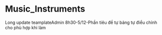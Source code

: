 # Music_Instruments
Long update teamplateAdmin 8h30-5/12-Phần tiêu đề tự bảng tự điểu chỉnh cho phù hợp khi làm
